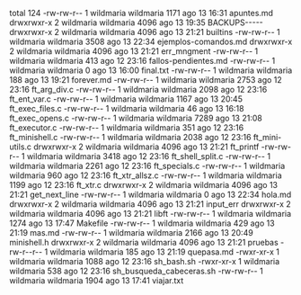 total 124
-rw-rw-r-- 1 wildmaria wildmaria 1171 ago 13 16:31 apuntes.md
drwxrwxr-x 2 wildmaria wildmaria 4096 ago 13 19:35 BACKUPS-----
drwxrwxr-x 2 wildmaria wildmaria 4096 ago 13 21:21 builtins
-rw-rw-r-- 1 wildmaria wildmaria 3508 ago 13 22:34 ejemplos-comandos.md
drwxrwxr-x 2 wildmaria wildmaria 4096 ago 13 21:21 err_mngment
-rw-rw-r-- 1 wildmaria wildmaria  413 ago 12 23:16 fallos-pendientes.md
-rw-rw-r-- 1 wildmaria wildmaria    0 ago 13 16:00 final.txt
-rw-rw-r-- 1 wildmaria wildmaria  188 ago 13 19:21 forever.md
-rw-rw-r-- 1 wildmaria wildmaria 2753 ago 12 23:16 ft_arg_div.c
-rw-rw-r-- 1 wildmaria wildmaria 2098 ago 12 23:16 ft_ent_var.c
-rw-rw-r-- 1 wildmaria wildmaria 1167 ago 13 20:45 ft_exec_files.c
-rw-rw-r-- 1 wildmaria wildmaria   46 ago 13 16:18 ft_exec_opens.c
-rw-rw-r-- 1 wildmaria wildmaria 7289 ago 13 21:08 ft_executor.c
-rw-rw-r-- 1 wildmaria wildmaria  351 ago 12 23:16 ft_minishell.c
-rw-rw-r-- 1 wildmaria wildmaria 2038 ago 12 23:16 ft_mini-utils.c
drwxrwxr-x 2 wildmaria wildmaria 4096 ago 13 21:21 ft_printf
-rw-rw-r-- 1 wildmaria wildmaria 3418 ago 12 23:16 ft_shell_split.c
-rw-rw-r-- 1 wildmaria wildmaria 2261 ago 12 23:16 ft_specials.c
-rw-rw-r-- 1 wildmaria wildmaria  960 ago 12 23:16 ft_xtr_allsz.c
-rw-rw-r-- 1 wildmaria wildmaria 1199 ago 12 23:16 ft_xtr.c
drwxrwxr-x 2 wildmaria wildmaria 4096 ago 13 21:21 get_next_line
-rw-rw-r-- 1 wildmaria wildmaria    0 ago 13 22:34 hola.md
drwxrwxr-x 2 wildmaria wildmaria 4096 ago 13 21:21 input_err
drwxrwxr-x 2 wildmaria wildmaria 4096 ago 13 21:21 libft
-rw-rw-r-- 1 wildmaria wildmaria 1274 ago 13 17:47 Makefile
-rw-rw-r-- 1 wildmaria wildmaria  429 ago 13 21:19 mas.md
-rw-rw-r-- 1 wildmaria wildmaria 2166 ago 13 20:49 minishell.h
drwxrwxr-x 2 wildmaria wildmaria 4096 ago 13 21:21 pruebas
-rw-r--r-- 1 wildmaria wildmaria  185 ago 13 21:19 quepasa.md
-rwxr-xr-x 1 wildmaria wildmaria 1088 ago 12 23:16 sh_bash.sh
-rwxr-xr-x 1 wildmaria wildmaria  538 ago 12 23:16 sh_busqueda_cabeceras.sh
-rw-rw-r-- 1 wildmaria wildmaria 1904 ago 13 17:41 viajar.txt
